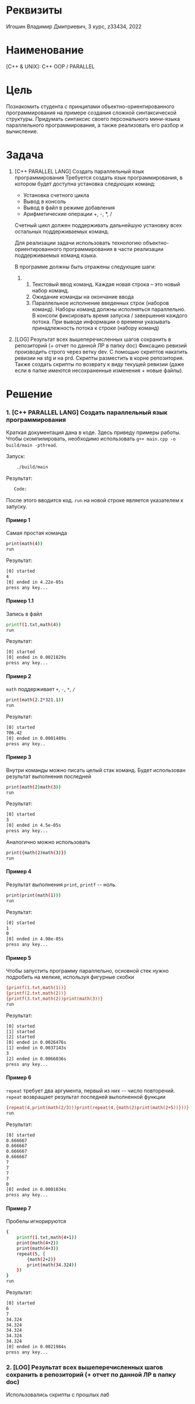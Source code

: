 # Реквизиты

Игошин Владимир Дмитриевич, 3 курс, z33434, 2022

# Наименование

[C++ & UNIX]: C++ OOP / PARALLEL

# Цель

Познакомить студента с принципами объектно-ориентированного программирования на примере создания сложной синтаксической структуры. Придумать синтаксис своего персонального мини-языка параллельного программирования, а также реализовать его разбор и вычисление.

# Задача

1. [С++ PARALLEL LANG] Создать параллельный язык программирования
   Требуется создать язык программирования, в котором будет доступна установка следующих команд:

   - Установка счетного цикла
   - Вывод в консоль
   - Вывод в файл в режиме добавления
   - Арифметические операции +, -, \*, /

   Счетный цикл должен поддерживать дальнейшую установку всех остальных поддерживаемых команд.

   Для реализации задачи использовать технологию объектно-ориентированного программирования в части реализации поддерживаемых команд языка.

   В программе должны быть отражены следующие шаги:

   1. 1. Текстовый ввод команд. Каждая новая строка – это новый набор команд.
      2. Ожидание команды на окончание ввода
      3. Параллельное исполнение введенных строк (наборов команд). Наборы команд должны исполняться параллельно. В консоли фиксировать время запуска / завершения каждого потока. При выводе информации о времени указывать принадлежность потока к строке (набору команд)

2. [LOG] Результат всех вышеперечисленных шагов сохранить в репозиторий (+ отчет по данной ЛР в папку doc)
   Фиксацию ревизий производить строго через ветку dev. С помощью скриптов накатить ревизии на stg и на prd. Скрипты разместить в корне репозитория. Также создать скрипты по возврату к виду текущей ревизии (даже если в папке имеются несохраненные изменения + новые файлы).

# Решение

### 1. [С++ PARALLEL LANG] Создать параллельный язык программирования

Краткая документация дана в коде. Здесь приведу примеры работы. Чтобы скомпилировать, необходимо использовать `g++ main.cpp -o build/main -pthread`.

Запуск:

```bash
    ./build/main
```

Результат:

```bash
   Code:

```

После этого вводится код. `run` на новой строке является указателем к запуску.

#### Пример 1

Самая простая команда

```bash
print(math(4))
run
```

Результат:

```bash
[0] started
4
[0] ended in 4.22e-05s
press any key...
```

#### Пример 1.1

Запись в файл

```bash
printf(1.txt,math(4))
run
```

Результат:

```bash
[0] started
[0] ended in 0.0021829s
press any key...
```

#### Пример 2

`math` поддерживает `+`, `-`, `*`, `/`

```bash
print(math(2.2*321.1))
run
```

Результат:

```bash
[0] started
706.42
[0] ended in 0.0001489s
press any key..
```

#### Пример 3

Внутри команды можно писать целый стак команд. Будет использован результат выполнения последней

```bash
print(math(2)math(3))
run
```

Результат:

```bash
[0] started
3
[0] ended in 4.5e-05s
press any key...
```

Аналогично можно использовать

```bash
print({math(2)math(3)})
run
```

#### Пример 4

Результат выполнения `print`, `printf` -- ноль.

```bash
print(print(math(1)))
run
```

Результат:

```bash
[0] started
1
0
[0] ended in 4.98e-05s
press any key...
```

#### Пример 5

Чтобы запустить программу параллельно, основной стек нужно подробить на мелкие, используя фигурные скобки

```bash
{printf(1.txt,math(1))}
{printf(2.txt,math(2))}
{printf(3.txt,math(2))print(math(3))}
run
```

Результат:

```bash
[0] started
[1] started
[2] started
[0] ended in 0.0026476s
[1] ended in 0.0037143s
3
[2] ended in 0.0066036s
press any key...
```

#### Пример 6

`repeat` требует два аргумента, первый из них -- число повторений. `repeat` возвращает результат последней выполненной функции

```bash
{repeat(4,print(math(2/3)))print(repeat(4,{math(2)print(math(2+5))}))}
run
```

Результат:

```bash
[0] started
0.666667
0.666667
0.666667
0.666667
7
7
7
7
0
[0] ended in 0.0001034s
press any key...
```

#### Пример 7

Пробелы игнорируются

```bash
{
    printf(1.txt,math(4+1))
    print(math(4+2))
    print(math(4+3))
    repeat(5, {
        {math(2+2)}
        print(math(34.324))
    })
}
run
```

Результат:

```bash
[0] started
6
7
34.324
34.324
34.324
34.324
34.324
[0] ended in 0.0021984s
press any key...
```

### 2. [LOG] Результат всех вышеперечисленных шагов сохранить в репозиторий (+ отчет по данной ЛР в папку doc)

Использовались скрипты с прошлых лаб
